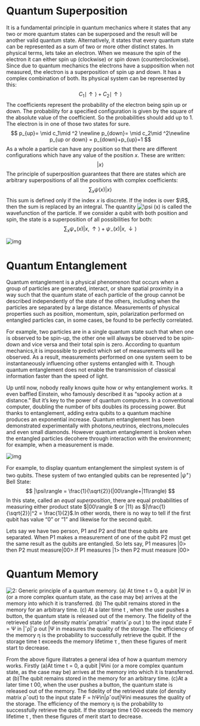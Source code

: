 <span></span>
# **Quantum Superposition**

It is a fundamental principle in quantum mechanics where it states that any two or more quantum states can be superposed and the result will be another valid quantum state. Alternatively, it states that every quantum state can be represented as a sum of two or more other distinct states.
In physical terms, lets take an electron. When we measure the spin of the electron it can either spin up (clockwise) or spin down (counterclockwise). Since due to quantum mechanics the electrons have a supposition when not measured, the electron is a superposition of spin up and down. It has a complex combination of both. 
Its physical system can be represented by this:
$$
C_1\mid\uparrow\rangle+C_2\mid\uparrow\rangle
$$
The coefficients represent the probability of the electron being spin up or down. The probability for a specified configuration is given by the square of the absolute value of the coefficient. So the probabilities should add up to 1. The electron is in one of those two states for sure.
$$
p_{up}= \mid c_1\mid ^2 \newline
p_{down}= \mid c_2\mid ^2\newline
p_{up or down} = p_{down}+p_{up}=1
$$
 As a whole a particle can have any position  so that there are different configurations which have any value of the position *x*. These are written:
$$
|x\rangle
$$
The principle of superposition guarantees that there are states which are arbitrary superpositions of all the positions with complex coefficients:
$$
\sum_{x}{} \psi(x)|x\rangle
$$
This sum is defined only if the index *x* is discrete. If the index is over $\R$, then the sum is replaced by an integral. The quantity ![\psi (x)](https://wikimedia.org/api/rest_v1/media/math/render/svg/a596a1fb4130a47f6b88c66150497338bd6cbccc) is called the wavefunction of the particle. If we consider a qubit with both position and spin, the state is a superposition of all possibilities for both:
$$
\sum_{x}{} \psi_+(x)|x,\uparrow\rangle+\psi_-(x)|x,\downarrow\rangle
$$


![img](https://lh3.googleusercontent.com/8DhPbzWOuVn8PUDI2f45E-Pbx57txC1CA4UBor-K3fsd8dD7o1N1uKUT6VQlf3Vg9C0RSWQJhpYRT95fNV7Wv7V21I3IXOiPRlGWRnZ9zXIOYPYAZAUlbKeCyRNlv2t1oIUrVEYj=s0)

# **Quantum Entanglement**

Quantum entanglement is a physical phenomenon that occurs when a group of particles are generated, interact, or share spatial proximity in a way such that the quantum state of each particle of the group cannot be described independently of the state of the others, including when the particles are separated by a large distance. Measurements of physical properties such as position, momentum, spin, polarization performed on entangled particles can, in some cases, be found to be perfectly correlated. 

For example,  two particles are in a single quantum state  such that when one is observed to be spin-up, the other one will always be observed to be spin-down and vice versa and their total spin is zero. According to quantum mechanics,it is impossible to predict which set of measurements will be observed. As a result, measurements performed on one system seem to be instantaneously influencing other systems entangled with it. Though quantum entanglement does not enable the transmission of classical information faster than the speed of light.

Up until now, nobody really knows quite how or why entanglement works. It even baffled Einstein, who famously described it as “spooky action at a distance.” But it’s key to the power of quantum computers. In a conventional computer, doubling the number of bits doubles its processing power. But thanks to entanglement, adding extra qubits to a quantum machine produces an exponential increase. Quantum entanglement has been demonstrated experimentally with photons,neutrinos, electrons,molecules and even small diamonds. However quantum entanglement is broken when the entangled particles decohere through interaction with the environment; for example, when a measurement is made.

![img](https://lh5.googleusercontent.com/gabF5W-YMfy8mT3DerGF_6qCCtNyrcY_J6VV1T8GGo3px3gszNquYbzr1EcwLBD2-tEoYzLwsiLoZPNgIDflv6IudtHJ025lom9z3UiQXrLNZ5o3JmvtusT1zPVxEu3h4a8I5BMh=s0)

For example, to display quantum entanglement the simplest system is of two qubits. These system of two entangled qubits can be represented $|\psi^+\rangle$ Bell State:
$$
|\psi\rangle = \frac{1}{\sqrt{2}}(|00\rangle+|11\rangle)
$$
In this state, called an *equal superposition*, there are equal probabilities of measuring either product state $|00\rangle $ or $|11\rangle$ as  $|\frac{1}{\sqrt{2}}|^2 = \frac{1}{2}$.In other words, there is no way to tell if the first qubit has value “0” or “1” and likewise for the second qubit.

Lets say we have two person, P1 and P2 and that these qubits are separated. When P1 makes a measurement of one of the qubit P2 must get the  same result as the qubits are entangled. So lets say, P1 measures |0> then P2 must measure|00>.If P1 measures |1> then P2 must measure |00>

# **Quantum** **Memory**

![2: Generic principle of a quantum memory. (a) At time t = 0, a qubit |Ψ in (or a more complex quantum state, as the case may be) arrives at the memory into which it is transferred. (b) The qubit remains stored in the memory for an arbitrary time. (c) At a later time t , when the user pushes a button, the quantum state is released out of the memory. The fidelity of the retrieved state (of density matrixˆρmatrixˆ matrixˆρ out ) to the input state F = Ψ in |ˆρ|ˆρ out |Ψ in measures the quality of the storage. The efficiency of the memory η is the probability to successfully retrieve the qubit. If the storage time t exceeds the memory lifetime τ , then these figures of merit start to decrease.](https://www.researchgate.net/profile/Adrien-Nicolas-4/publication/278827152/figure/fig3/AS:941209459625988@1601413230808/Generic-principle-of-a-quantum-memory-a-At-time-t-0-a-qubit-PS-in-or-a-more.ppm)



From the above figure illatrates a general idea of how a quantum memory works. Firstly  (a)At time t = 0, a qubit |Ψini (or a more complex quantum state, as the case may be) arrives at the memory into which it is transferred.  at (b)The qubit remains stored in the memory for an arbitrary time. (c)At a later time t 00, when the user pushes a button, the quantum state is released out of the memory. The fidelity of the retrieved state (of density matrix ρˆout) to the input state F = hΨin|ρˆout|Ψini measures the quality of the storage. The efficiency of the memory η is the probability to successfully retrieve the qubit. If the storage time t 00 exceeds the memory lifetime τ , then these figures of merit start to decrease.



